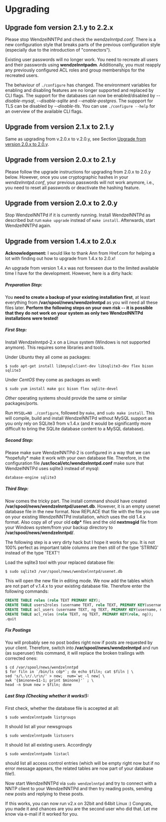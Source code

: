 # Upgrading

## Upgrade fom version 2.1.y to 2.2.x

Please stop WendzelNNTPd and check the *wendzelnntpd.conf*. There is a
new configuration style that breaks parts of the previous configuration
style (especially due to the introduction of "connectors").

Existing user passwords will no longer work. You need to recreate all
users and their passwords using **wendzelnntpadm**. Additionally, you
must reapply any previously configured ACL roles and group memberships
for the recreated users.

The behaviour of `./configure` has changed. The environment variables
for enabling and disabling features are no longer supported and replaced
by CLI flags. The support for the databases can now be enabled/disabled
by *\--disable-mysql*, *\--disable-sqlite* and *\--enable-postgres*. The
suppport for TLS can be disabled by *\--disable-tls*. You can use
`./configure --help` for an overview of the available CLI flags.

## Upgrade from version 2.1.x to 2.1.y

Same as upgrading from v.2.0.x to v.2.0.y, see Section
[Upgrade from version 2.0.x to 2.0.y](#upgrade-from-version-20x-to-20y).

## Upgrade from version 2.0.x to 2.1.y

Please follow the upgrade instructions for upgrading from 2.0.x to 2.0.y
below. However, once you use cryptographic hashes in your
*wendzelnntpd.conf*, your previous passwords will not work anymore,
i.e., you need to reset all passwords or deactivate the hashing feature.

## Upgrade from version 2.0.x to 2.0.y

Stop WendzelNNTPd if it is currently running. Install WendzelNNTPd as
described but run `make upgrade` instead of `make install`.
Afterwards, start WendzelNNTPd again.

## Upgrade from version 1.4.x to 2.0.x

**Acknowledgement:** I would like to thank Ann from Href.com for helping
a lot with finding out how to upgrade from 1.4.x to 2.0.x!

An upgrade from version 1.4.x was not foreseen due to the limited
available time I have for the development. However, here is a dirty
hack:

##### Preparation Step:

You **need to create a backup of your existing installation first**, at
least everything from **/var/spool/news/wendzelnntpd** as you will need
all these files later. **Perform the following steps on your own risk --
it is possible that they do not work on your system as only two
WendzelNNTPd installations were tested!**

##### First Step:

Install Wendzelnntpd-2.x on a Linux system (Windows is not supported
anymore). This requires some libraries and tools.

Under *Ubuntu* they all come as packages:
```console
$ sudo apt-get install libmysqlclient-dev libsqlite3-dev flex bison sqlite3
```

Under *CentOS* they come as packages as well:
```console
$ sudo yum install make gcc bison flex sqlite-devel
```

*Other* operating systems should provide the same or similar
packages/ports.

Run `MYSQL=NO ./configure`, followed by `make`, and `sudo make install`.
This will compile, build and install WendzelNNTPd without
MySQL support as you only rely on SQLite3 from v.1.4.x (and it would be
significantly more difficult to bring the SQLite database content to a
MySQL database).

##### Second Step:

Please make sure WendzelNNTPd-2 is configured in a way that we can
\*hopefully\* make it work with your own database file. Therefore, in
the configuration file **/usr/local/etc/wendzelnntpd.conf** make sure
that WendzelNNTPd uses sqlite3 instead of mysql:
```init
database-engine sqlite3
```

##### Third Step:

Now comes the tricky part. The install command should have created
**/var/spool/news/wendzelnntpd/usenet.db**. However, it is an empty
usenet database file in the new format. Now REPLACE that file with the
file you use on your existing WendzelNNTPd installation, which uses the
old 1.4.x format. Also copy all of your old **cdp\*** files and the old
**nextmsgid** file from your Windows system/from your backup directory
to **/var/spool/news/wendzelnntpd/**.

The following step is a very dirty hack but I hope it works for you. It
is not 100% perfect as important table columns are then still of the
type 'STRING' instead of the type 'TEXT'!

Load the sqlite3 tool with your replaced database file:
```console
$ sudo sqlite3 /var/spool/news/wendzelnntpd/usenet.db
```

This will open the new file in editing mode. We now add the tables which
are not part of v.1.4.x to your existing database file. Therefore enter
the following commands:
```sql
CREATE TABLE roles (role TEXT PRIMARY KEY);
CREATE TABLE users2roles (username TEXT, role TEXT, PRIMARY KEY(username, role));
CREATE TABLE acl_users (username TEXT, ng TEXT, PRIMARY KEY(username, ng));
CREATE TABLE acl_roles (role TEXT, ng TEXT, PRIMARY KEY(role, ng));
.quit
```

##### Fix Postings

You will probably see no post bodies right now if posts are requested by
your client. Therefore, switch into **/var/spool/news/wendzelnntpd** and
run (as superuser) this command, it will replace the broken trailings
with corrected ones:
```console
$ cd /var/spool/news/wendzelnntpd
$ for filn in `/bin/ls cdp*`; do echo $filn; cat $filn | \
sed 's/\.\r/.\r\n/' > new;  num=`wc -l new| \
awk '{$minone=$1-1; print $minone}'` ; \
head -n $num new > $filn; done
```

##### Last Step (Checking whether it works!):

First check, whether the database file is accepted at all:
```console
$ sudo wendzelnntpadm listgroups
```

It should list all your newsgroups
```console
$ sudo wendzelnntpadm listusers
```

It should list all existing users. Accordingly
```console
$ sudo wendzelnntpadm listacl
```

should list all access control entries (which will be empty right now
but if no error message appears, the related tables are now part of your
database file!).

Now start WendzelNNTPd via `sudo wendzelnntpd` and try to connect with
a NNTP client to your WendzelNNTPd and then try reading posts, sending
new posts and replying to these posts.

If this works, you can now run v2.x on 32bit and 64bit Linux :)
Congrats, you made it and chances are you are the second user who did
that. Let me know via e-mail if it worked for you.
